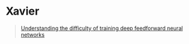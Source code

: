 # Xavier

> [Understanding the difficulty of training deep feedforward neural networks](http://proceedings.mlr.press/v9/glorot10a/glorot10a.pdf)

